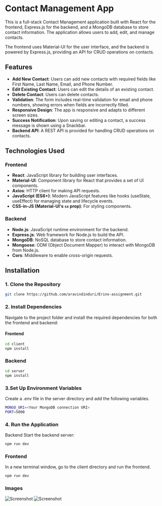 # Contact Management App

This is a full-stack Contact Management application built with React for the frontend, Express.js for the backend, and a MongoDB database to store contact information. The application allows users to add, edit, and manage contacts.

The frontend uses Material-UI for the user interface, and the backend is powered by Express.js, providing an API for CRUD operations on contacts.

## Features

- **Add New Contact**: Users can add new contacts with required fields like First Name, Last Name, Email, and Phone Number.
- **Edit Existing Contact**: Users can edit the details of an existing contact.
- **Delete Contact**: Users can delete contacts.
- **Validation**: The form includes real-time validation for email and phone numbers, showing errors when fields are incorrectly filled.
- **Responsive Design**: The app is responsive and adapts to different screen sizes.
- **Success Notification**: Upon saving or editing a contact, a success message is shown using a Snackbar.
- **Backend API**: A REST API is provided for handling CRUD operations on contacts.

## Technologies Used

### Frontend

- **React**: JavaScript library for building user interfaces.
- **Material-UI**: Component library for React that provides a set of UI components.
- **Axios**: HTTP client for making API requests.
- **JavaScript (ES6+)**: Modern JavaScript features like hooks (useState, useEffect) for managing state and lifecycle events.
- **CSS-in-JS (Material-UI's `sx` prop)**: For styling components.

### Backend

- **Node.js**: JavaScript runtime environment for the backend.
- **Express.js**: Web framework for Node.js to build the API.
- **MongoDB**: NoSQL database to store contact information.
- **Mongoose**: ODM (Object Document Mapper) to interact with MongoDB from Node.js.
- **Cors**: Middleware to enable cross-origin requests.

## Installation

### 1. Clone the Repository


```bash
git clone https://github.com/aravindinduri/Erino-assignment.git
```

### 2. Install Dependencies

Navigate to the project folder and install the required dependencies for both the frontend and backend:

#### Frontend

```bash
cd client
npm install
```
### Backend
``` bash
cd server
npm install
```
### 3.Set Up Environment Variables
Create a .env file in the server directory and add the following variables.
```bash
MONGO_URI=<Your MongoDB connection URI>
PORT=5000
```
### 4. Run the Application
Backend
Start the backend server:
``` bash
npm run dev
```
### Frontend
In a new terminal window, go to the client directory and run the frontend.
``` bash
npm run dev
```

### Images
![Screenshot](https://i.ibb.co/6XrtZ1s/Screenshot-from-2024-11-15-22-13-46.png)
![Screenshot](https://i.ibb.co/j4HmVfv/Screenshot-from-2024-11-15-22-13-38.png)
